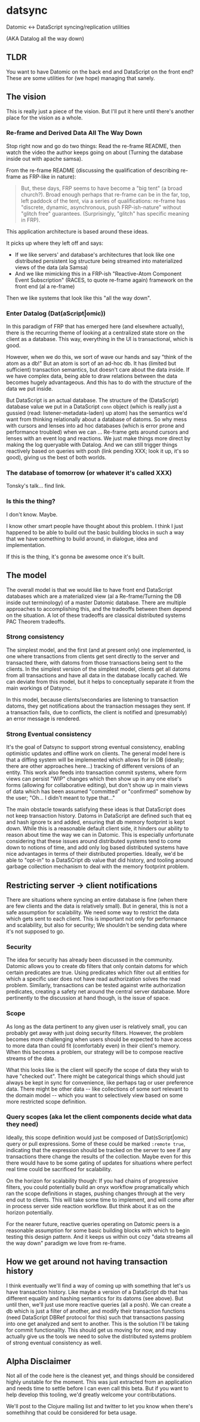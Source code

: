 # datsync

Datomic &lt;-> DataScript syncing/replication utilities

(AKA Datalog all the way down)


## TLDR

You want to have Datomic on the back end and DataScript on the front end?
These are some utilities for (we hope) managing that sanely.


## The vision

This is really just a piece of the vision.
But I'll put it here until there's another place for the vision as a whole.

### Re-frame and Derived Data All The Way Down

Stop right now and go do two things:
Read the re-frame README, then watch the video the author keeps going on about (Turning the database inside
out with apache samsa).

From the re-frame README (discussing the qualification of describing re-frame as FRP-like in nature):

> But, these days, FRP seems to have become a "big tent" (a broad church?). Broad enough perhaps that re-frame
> can be in the far, top, left paddock of the tent, via a series of qualifications: re-frame has "discrete,
> dynamic, asynchronous, push FRP-ish-nature" without "glitch free" guarantees. (Surprisingly, "glitch" has
> specific meaning in FRP).

This application architecture is based around these ideas.

It picks up where they left off and says:

* If we like servers' and database's architectures that look like one distributed persistent log structure
  being streamed into materialized views of the data (ala Samsa)
* And we like mimicking this in a FRP-ish "Reactive-Atom Component Event Subscription" (RACES, to quote
  re-frame again) framework on the front end (al a re-frame)

Then we like systems that look like this "all the way down".


### Enter Datalog (Dat(aScript|omic))

In this paradigm of FRP that has emerged here (and elsewhere actually), there is the recurring theme of
looking at a centralized state store on the client as a database.
This way, everything in the UI is transactional, which is good.

However, when we do this, we sort of wave our hands and say "think of the atom as a db!"
But an atom is sort of an ad-hoc db.
It has (limited but sufficient) transaction semantics, but doesn't care about the data inside.
If we have complex data, being able to draw relations between the data becomes hugely advantageous.
And this has to do with the structure of the data we put inside.

But DataScript is an actual database.
The structure of the (DataScript) database value we put in a DataScript `conn` object (which is really just a
gussied (read: listener-metadata-laden) up atom) has the semantics we'd want from thinking relationally about
a database of datoms.
So why mess with cursors and lenses into ad hoc databases (which is error prone and performance troubled) when
we can  ...
Re-frame gets around cursors and lenses with an event log and reactions.
We just make things more direct by making the log queryable with Datalog.
And we can still trigger things reactively based on queries with posh (link pending XXX; look it up, it's so
good), giving us the best of both worlds.

### The database of tomorrow (or whatever it's called XXX)

Tonsky's talk... find link.

### Is this the thing?

I don't know.
Maybe.

I know other smart people have thought about this problem.
I think I just happened to be able to build out the basic building blocks in such a way that we have something
to build around, in dialogue, idea and implementation.

If this is the thing, it's gonna be awesome once it's built.


## The model

The overall model is that we would like to have front end DataScript databases which are a materialized view
(al a Re-frame/Turning the DB inside out terminology) of a master Datomic database.
There are multiple approaches to accomplishing this, and the tradeoffs between them depend on the situation.
A lot of these tradeoffs are classical distributed systems PAC Theorem tradeoffs.

### Strong consistency

The simplest model, and the first (and at present only) one implemented, is one where transactions from
clients get sent directly to the server and transacted there, with datoms from those transactions being sent
to the clients.
In the simplest version of the simplest model, clients get all datoms from all transactions and have all data
in the database locally cached.
We can deviate from this model, but it helps to conceptually separate it from the main workings of Datsync.

In this model, because clients/secondaries are listening to transaction datoms, they get notifications about
the transaction messages they sent.
If a transaction fails, due to conflicts, the client is notified and (presumably) an error message is
rendered.

### Strong Eventual consistency

It's the goal of Datsync to support strong eventual consistency, enabling optimistic updates and offline work on
clients.
The general model here is that a diffing system will be implemented which allows for in DB (ideally; there are
other approaches here...) tracking of different versions of an entity.
This work also feeds into transaction commit systems, where form views can persist "WIP" changes which then show up
in any one else's forms (allowing for collaborative editing), but don't show up in main views of data which
has been assumed "committed" or "confirmed" somehow by the user;
"Oh... I didn't meant to type that..."

The main obstacle towards satisfying these ideas is that DataScript does not keep transaction history.
Datoms in DataScript are defined such that eq and hash ignore tx and added, ensuring that db memory footprint
is kept down.
While this is a reasonable default client side, it hinders our ability to reason about time the way we can
in Datomic.
This is especially unfortunate considering that these issues around distributed systems tend to come down to
notions of time, and add only log based distributed systems have nice advantages in terms of their distributed
properties.
Ideally, we'd be able to "opt-in" to a DataSCript db value that did history, and tooling around
garbage collection mechanism to deal with the memory footprint problem.


## Restricting server -> client notifications

There are situations where syncing an entire database is fine (when there are few clients and the data is
relatively small).
But in general, this is not a safe assumption for scalability.
We need some way to restrict the data which gets sent to each client.
This is important not only for performance and scalability, but also for security;
We shouldn't be sending data where it's not supposed to go.

### Security

The idea for security has already been discussed in the community.
Datomic allows you to create db filters that only contain datoms for which certain predicates are true.
Using predicates which filter out all entities for which a specific user does not have read authorization
solves the read problem.
Similarly, transactions can be tested against write authorization predicates, creating a safety net around the
central server database.
More pertinently to the discussion at hand though, is the issue of space.

### Scope

As long as the data pertinent to any given user is relatively small, you can probably get away with just doing
security filters.
However, the problem becomes more challenging when users should be expected to have access to more data than could fit
(comfortably even) in their client's memory.
When this becomes a problem, our strategy will be to compose reactive streams of the data.

What this looks like is the client will specify the scope of data they wish to have "checked out".
There might be categorical things which should just always be kept in sync for convenience, like perhaps tag or user
preference data.
There might be other data -- like collections of some sort relevant to the domain model -- which you want to
selectively view based on some more restricted scope definition.

### Query scopes (aka let the client components decide what data they need)

Ideally, this scope definition would just be composed of Dat(sScript|omic) query or pull expressions.
Some of these could be marked `:remote true`, indicating that the expression should be tracked on the server
to see if any transactions there change the results of the collection.
Maybe even for this there would have to be some gating of updates for situations where perfect real time
could be sacrificed for scalability.

On the horizon for scalability though: If you had chains of progressive filters, you could potentially build
an onyx workflow programatically which ran the scope definitions in stages, pushing changes through at the
very end out to clients.
This will take some time to implement, and will come after in process server side reaction workflow.
But think about it as on the horizon potentially.

For the nearer future, reactive queries operating on Datomic peers is a reasonable assumption for some basic
building blocks with which to begin testing this design pattern.
And it keeps us within out cozy "data streams all the way down" paradigm we love from re-frame.


## How we get around not having transaction history

I think eventually we'll find a way of coming up with something that let's us have transaction history.
Like maybe a version of a DataScript db that has different equality and hashing semantics for its datoms (see
above).
But until then, we'll just use more reactive queries (all a posh).
We can create a db which is just a filter of another, and modify their transaction functions (need
DataScript DBRef protocol for this) such that transactions passing into one get analyzed and sent to another.
This is the solution I'll be taking for commit functionality.
This should get us moving for now, and may actually give us the tools we need to solve the distributed systems
problem of strong eventual consistency as well.


## Alpha Disclaimer

Not all of the code here is the cleanest yet, and things should be considered highly unstable for the moment.
This was just extracted from an application and needs time to settle before I can even call this beta.
But if you want to help develop this tooling, we'd greatly welcome your contributations.

We'll post to the Clojure mailing list and twitter to let you know when there's somethihng that could be
considered for beta usage.



